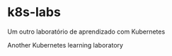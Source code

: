 # k8s-labs

Um outro laboratório de aprendizado com Kubernetes

Another Kubernetes learning laboratory
